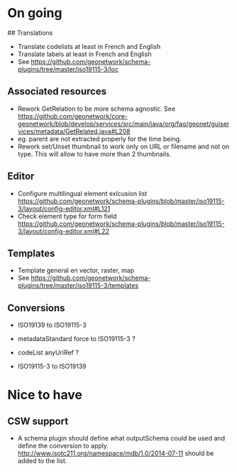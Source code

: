 # On going

## Translations

* Translate codelists at least in French and English
* Translate labels at least in French and English
* See https://github.com/geonetwork/schema-plugins/tree/master/iso19115-3/loc

## Associated resources

* Rework GetRelation to be more schema agnostic. See https://github.com/geonetwork/core-geonetwork/blob/develop/services/src/main/java/org/fao/geonet/guiservices/metadata/GetRelated.java#L208
 * eg. parent are not extracted properly for the time being.
* Rework set/Unset thumbnail to work only on URL or filename and not on type. This will allow to have more than 2 thumbnails.

## Editor

* Configure multilingual element exlcusion list https://github.com/geonetwork/schema-plugins/blob/master/iso19115-3/layout/config-editor.xml#L121
* Check element type for form field https://github.com/geonetwork/schema-plugins/blob/master/iso19115-3/layout/config-editor.xml#L22

## Templates

* Template general en vector, raster, map
* See https://github.com/geonetwork/schema-plugins/tree/master/iso19115-3/templates

## Conversions

* ISO19139 to ISO19115-3
 * metadataStandard force to ISO19115-3 ?
 * codeList anyUriRef ?

* ISO19115-3 to ISO19139


# Nice to have

## CSW support

* A schema plugin should define what outputSchema could be used and define the conversion to apply. http://www.isotc211.org/namespace/mdb/1.0/2014-07-11 should be added to the list.

